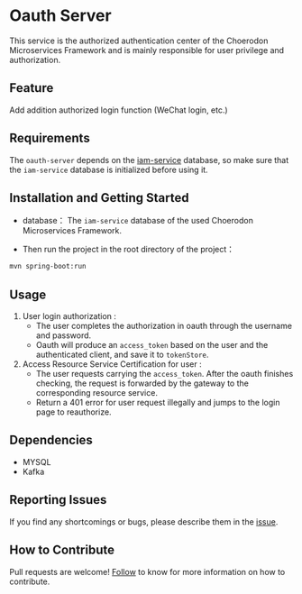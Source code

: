 # Oauth Server

This service is the authorized authentication center of the Choerodon Microservices Framework and is mainly responsible for user privilege and authorization.

## Feature

Add addition authorized login function (WeChat login, etc.)
## Requirements

The `oauth-server` depends on the [iam-service](https://github.com/choerodon/iam-service) database, so make sure that the `iam-service` database is initialized before using it.

## Installation and Getting Started

* database：
The `iam-service` database of the used Choerodon Microservices Framework.

* Then run the project in the root directory of the project：
```sh
mvn spring-boot:run
```

## Usage

1. User login authorization :
    * The user completes the authorization in oauth through the username and password.
    * Oauth will produce an `access_token` based on the user and the authenticated client, and save it to `tokenStore`.
1. Access Resource Service Certification for user :
    * The user requests carrying the `access_token`. After the oauth finishes checking, the request is forwarded by the gateway to the corresponding resource service.
    * Return a 401 error for user request illegally and jumps to the login page to reauthorize.


## Dependencies

* MYSQL
* Kafka

## Reporting Issues

If you find any shortcomings or bugs, please describe them in the [issue](https://github.com/choerodon/choerodon/issues/new?template=issue_template.md).
    
## How to Contribute
Pull requests are welcome! [Follow](https://github.com/choerodon/choerodon/blob/master/CONTRIBUTING.md) to know for more information on how to contribute.

